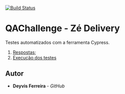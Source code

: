 [![Build Status](https://travis-ci.com/deyvisrf/QAChallenge.svg?branch=main)](https://travis-ci.com/deyvisrf/QAChallenge)

# QAChallenge - Zé Delivery

Testes automatizados com a ferramenta Cypress.

1. [Respostas](https://github.com/thiagomarquessp/httpartyforall/blob/master/VerbosHttpRest.md);
2. [Execução dos testes](https://github.com/thiagomarquessp/httpartyforall/blob/master/Configurando_Ambiente.md)

## Autor

* **Deyvis Ferreira** - *GitHub*